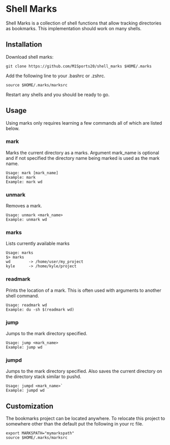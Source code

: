 # Shell Marks
Shell Marks is a collection of shell functions that allow tracking directories
as bookmarks.  This implementation should work on many shells.

## Installation
Download shell marks:
```
git clone https://github.com/M1Sports20/shell_marks $HOME/.marks
```

Add the following line to your .bashrc or .zshrc.
```
source $HOME/.marks/marksrc
```

Restart any shells and you should be ready to go.

## Usage
Using marks only requires learning a few commands all of which are listed
below.

### mark
Marks the current directory as a marks.  Argument mark_name is optional and if
not specified the directory name being marked is used as the mark name.
```
Usage: mark [mark_name]
Example: mark
Example: mark wd
```

### unmark
Removes a mark.
```
Usage: unmark <mark_name>
Example: unmark wd
```

### marks
Lists currently available marks
```
Usage: marks
$> marks
wd        -> /home/user/my_project
kyle      -> /home/kyle/project
```

### readmark
Prints the location of a mark.  This is often used with arguments to another
shell command.
```
Usage: readmark wd
Example: du -sh $(readmark wd)
```

### jump
Jumps to the mark directory specified.
```
Usage: jump <mark_name>
Example: jump wd
```

### jumpd
Jumps to the mark directory specified.  Also saves the current directory on the
directory stack similar to pushd.
```
Usage: jumpd <mark_name>`
Example: jumpd wd
```

## Customization
The bookmarks project can be located anywhere.  To relocate this project to
somewhere other than the default put the following in your rc file.
```
export MARKSPATH="mymarkspath"
source $HOME/.marks/marksrc
```
